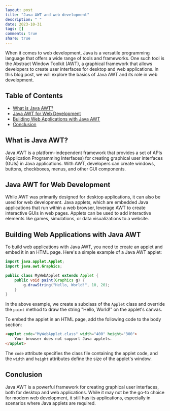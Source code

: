 ```yaml
---
layout: post
title: "Java AWT and web development"
description: " "
date: 2023-10-31
tags: []
comments: true
share: true
---
```


When it comes to web development, Java is a versatile programming language that offers a wide range of tools and frameworks. One such tool is the Abstract Window Toolkit (AWT), a graphical framework that allows developers to create user interfaces for desktop and web applications. In this blog post, we will explore the basics of Java AWT and its role in web development.

## Table of Contents
- [What is Java AWT?](#what-is-java-awt)
- [Java AWT for Web Development](#java-awt-for-web-development)
- [Building Web Applications with Java AWT](#building-web-applications-with-java-awt)
- [Conclusion](#conclusion)

## What is Java AWT? 

Java AWT is a platform-independent framework that provides a set of APIs (Application Programming Interfaces) for creating graphical user interfaces (GUIs) in Java applications. With AWT, developers can create windows, buttons, checkboxes, menus, and other GUI components.

## Java AWT for Web Development

While AWT was primarily designed for desktop applications, it can also be used for web development. Java applets, which are embedded Java applications that run within a web browser, leverage AWT to create interactive GUIs in web pages. Applets can be used to add interactive elements like games, simulations, or data visualizations to a website.

## Building Web Applications with Java AWT

To build web applications with Java AWT, you need to create an applet and embed it in an HTML page. Here's a simple example of a Java AWT applet:

```java
import java.applet.Applet;
import java.awt.Graphics;

public class MyWebApplet extends Applet {
    public void paint(Graphics g) {
        g.drawString("Hello, World!", 10, 20);
    }
}
```

In the above example, we create a subclass of the `Applet` class and override the `paint` method to draw the string "Hello, World!" on the applet's canvas.

To embed the applet in an HTML page, add the following code to the body section:

```html
<applet code="MyWebApplet.class" width="400" height="300">
    Your browser does not support Java applets.
</applet>
```

The `code` attribute specifies the class file containing the applet code, and the `width` and `height` attributes define the size of the applet's window.

## Conclusion

Java AWT is a powerful framework for creating graphical user interfaces, both for desktop and web applications. While it may not be the go-to choice for modern web development, it still has its applications, especially in scenarios where Java applets are required.